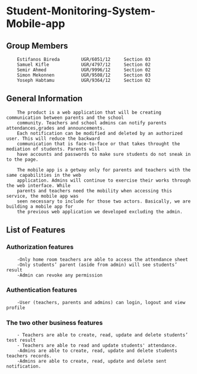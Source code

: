 # Student-Monitoring-System-Mobile-app

## Group Members

        Estifanos Bireda        UGR/6051/12     Section 03
        Samuel Kifle            UGR/4797/12     Section 02
        Semir Ahmed             UGR/9996/12     Section 02
        Simon Mekonnen          UGR/9508/12     Section 03
        Yoseph Habtamu          UGR/9364/12     Section 02

## General Information

        The product is a web application that will be creating communication between parents and the school 
        community. Teachers and school admins can notify parents attendances,grades and announcements. 
        Each notification can be modified and deleted by an authorized user. This will reduce the backward 
        communication that is face-to-face or that takes throught the mediation of students. Parents will 
        have accounts and passwords to make sure students do not sneak in to the page.

        The mobile app is a getway only for parents and teachers with the same capabilities in the web 
        application. Admins will continue to exercise their works through the web interface. While 
        parents and teachers need the mobility when accessing this service, the mobile app was 
        seen necessary to include for those two actors. Basically, we are building a mobile app for 
        the previous web application we developed excluding the admin.

## List of Features

### Authorization features

        -Only home room teachers are able to access the attendance sheet
        -Only students’ parent (aside from admin) will see students’ result
        -Admin can revoke any permission

### Authentication features

        -User (teachers, parents and admins) can login, logout and view profile

### The two other business features

        - Teachers are able to create, read, update and delete students’ test result
        - Teachers are able to read and update students' attendance.
        -Admins are able to create, read, update and delete students teachers records.
        -Admins are able to create, read, update and delete sent notification.